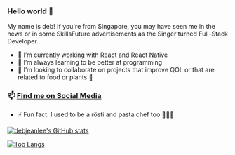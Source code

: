 ### Hello world 👋

My name is deb!
If you're from Singapore, you may have seen me in the news or in some SkillsFuture advertisements as the Singer turned Full-Stack Developer..

- 🔭 I’m currently working with React and React Native
- 🌱 I’m always learning to be better at programming
- 👯 I’m looking to collaborate on projects that improve QOL or that are related to food or plants 🤪

### 📫 [Find me on Social Media](https://linktr.ee/debjeanlee)

- ⚡ Fun fact: I used to be a rösti and pasta chef too 👩🏻‍🍳

[![debjeanlee's GitHub stats](https://github-readme-stats.vercel.app/api?username=debjeanlee&theme=dracula&show_icons=true)](https://github.com/debjeanlee/github-readme-stats)

[![Top Langs](https://github-readme-stats.vercel.app/api/top-langs/?username=debjeanlee&layout=compact&theme=dracula)](https://github.com/debjeanlee/github-readme-stats)
